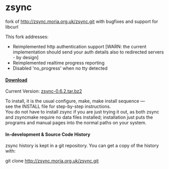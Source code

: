 # zsync

fork of http://zsync.moria.org.uk/zsync.git with bugfixes and support for libcurl

This fork addresses:

* Reimplemented http authentication support [WARN: the current implementation should send your auth details also to redirected servers - by design]
* Reimplemented realtime progress reporting
* Disabled 'no_progress' when no tty detected

#### [Download](http://zsync.moria.org.uk/downloads)

Current Version: [zsync-0.6.2.tar.bz2](http://zsync.moria.org.uk/download/zsync-0.6.2.tar.bz2)

To install, it is the usual configure, make, make install sequence —<br />
see the INSTALL file for step-by-step instructions.<br />
You do not have to install zsync if you are just trying it out, as both zsync and zsyncmake require no data files installed; installation just puts the programs and manual pages into the normal paths on your system.


#### In-development & Source Code History
zsync history is kept in a git repository. You can get a copy of the history with:

git clone http://zsync.moria.org.uk/zsync.git